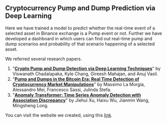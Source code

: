 ## Cryptocurrency Pump and Dump Prediction via Deep Learning

Here we have trained a model to predict whether the real-time event of a selected asset in Binance exchange is a Pump event or not. Further we have developed a dashboard in which users can find out real-time pump and dump scenarios and probability of that scenario happening of a selected asset.

We referred several research papers. 
1.  "**[Crypto Pump and Dump Detection via Deep Learning Techniques](https://arxiv.org/abs/2205.04646)**" by Viswanath Chadalapaka, Kyle Chang, Gireesh Mahajan, and Anuj Vasil.
2.  "**[Pump and Dumps in the Bitcoin Era: Real Time Detection of Cryptocurrency Market Manipulations](https://arxiv.org/abs/2005.06610)**" by Massimo La Morgia, Alessandro Mei, Francesco Sassi, Julinda Stefa.
3.  "**[Anomaly Transformer: Time Series Anomaly Detection with Association Discrepancy](https://arxiv.org/abs/2110.02642)**" by Jiehui Xu, Haixu Wu, Jianmin Wang, Mingsheng Long.


You can visit the website we created, using this [link](https://pumpprediction.azurewebsites.net).

